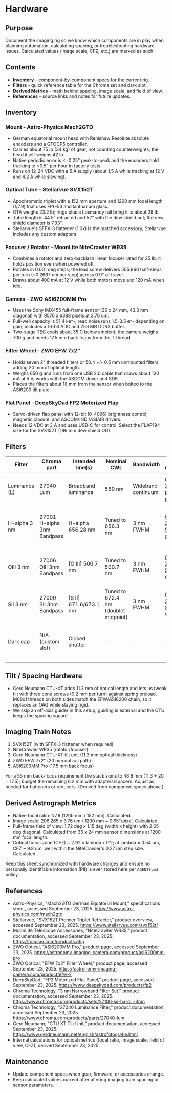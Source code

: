 # Hardware

## Purpose
Document the imaging rig so we know which components are in play when planning automation, calculating spacing, or troubleshooting hardware issues. Calculated values (image scale, CFZ, etc.) are marked as such.

## Contents
- **Inventory** - component-by-component specs for the current rig.
- **Filters** - quick reference table for the Chroma set and dark slot.
- **Derived Metrics** - math behind spacing, image scale, and field of view.
- **References** - source links and notes for future updates.

## Inventory

### Mount - Astro-Physics Mach2GTO
- German equatorial mount head with Renishaw Resolute absolute encoders and a GTOCP5 controller.
- Carries about 75 lb (34 kg) of gear, not counting counterweights; the head itself weighs 42 lb.
- Native periodic error is <=0.25" peak-to-peak and the encoders hold tracking to <0.5" per hour in factory tests.
- Runs on 12-24 VDC with a 5 A supply (about 1.5 A while tracking at 12 V and 4.2 A while slewing).

### Optical Tube - Stellarvue SVX152T
- Apochromatic triplet with a 152 mm aperture and 1200 mm focal length (f/7.9) that uses FPL-53 and lanthanum glass.
- OTA weighs 23.2 lb; rings plus a Losmandy rail bring it to about 28 lb.
- Tube length is 44.5" retracted and 52" with the dew shield out; the dew shield diameter is 7.33".
- Stellarvue's SFFX-3 flattener (1.0x) is the matched accessory; Stellarvue includes any custom adapters.

### Focuser / Rotator - MoonLite NiteCrawler WR35
- Combines a rotator and zero-backlash linear focuser rated for 25 lb; it holds position even when powered off.
- Rotates in 0.001 deg steps; the lead screw delivers 505,960 half-steps per turn (~0.2667 um per step) across 0.9" of travel.
- Draws about 400 mA at 12 V while both motors move and 120 mA when idle.

### Camera - ZWO ASI6200MM Pro
- Uses the Sony IMX455 full-frame sensor (36 x 24 mm, 43.3 mm diagonal) with 9576 x 6388 pixels at 3.76 um.
- Full-well capacity is 51.4 ke^-; read noise runs 1.5-3.5 e^- depending on gain; includes a 16-bit ADC and 256 MB DDR3 buffer.
- Two-stage TEC cools about 35 C below ambient; the camera weighs 700 g and needs 17.5 mm back focus from the T-thread.

### Filter Wheel - ZWO EFW 7x2"
- Holds seven 2" threaded filters or 50.4 +/- 0.5 mm unmounted filters, adding 20 mm of optical length.
- Weighs 650 g and runs from one USB 2.0 cable that draws about 120 mA at 5 V; works with the ASCOM driver and SDK.
- Places the filters about 18 mm from the sensor when bolted to the ASI6200 tilt plate.

### Flat Panel - DeepSkyDad FP2 Motorized Flap
- Servo-driven flap panel with 12-bit (0-4096) brightness control, magnetic closure, and ASCOM/INDI/ASIAIR drivers.
- Needs 12 VDC at 3 A and uses USB-C for control. Select the FLAP194 size for the SVX152T (186 mm dew shield OD).

## Filters
| Filter | Chroma part | Intended line(s) | Nominal CWL | Bandwidth | Official resource | Notes |
|--------|-------------|------------------|--------------|-----------|-------------------|-------|
| Luminance (L) | 27040 Lum | Broadband luminance | 550 nm | Wideband continuum | [Chroma 27040 product page](https://www.chroma.com/products/parts/27040-lum) | Catalog Type: AS (Astronomy); used for L frames. |
| H-alpha 3 nm | 27001 H-alpha 3nm Bandpass | H-alpha 656.28 nm | Tuned to 656.3 nm | 3 nm FWHM | [Chroma 27106 SHO set overview](https://www.chroma.com/products/sets/27106-sii-ha-oiii-3nm) | Part of the 3 nm SHO set; isolates the H-alpha emission doublet. |
| OIII 3 nm | 27006 OIII 3nm Bandpass | [O III] 500.7 nm | Tuned to 500.7 nm | 3 nm FWHM | [Chroma 27106 SHO set overview](https://www.chroma.com/products/sets/27106-sii-ha-oiii-3nm) | Part of the 3 nm SHO set; targets the doubly ionized oxygen line. |
| SII 3 nm | 27009 SII 3nm Bandpass | [S II] 671.6/673.1 nm | Tuned to 672.4 nm (doublet midpoint) | 3 nm FWHM | [Chroma 27106 SHO set overview](https://www.chroma.com/products/sets/27106-sii-ha-oiii-3nm) | Part of the 3 nm SHO set; captures the sulfur doublet. |
| Dark cap | N/A (custom slot) | Closed shutter | - | - | - | Plastic cap used for darks/bias frames; no optical glass. |

## Tilt / Spacing Hardware
- Gerd Neumann CTU-XT adds 11.3 mm of optical length and lets us tweak tilt with three cone screws (0.2 mm per turn) against spring preload. M68x1 threads on both sides match the EFW/ASI6200 chain, so it replaces an OAG while staying rigid.
- We skip an off-axis guider in this setup; guiding is external and the CTU keeps the spacing square.

## Imaging Train Notes
1. SVX152T (with SFFX-3 flattener when required)
2. NiteCrawler WR35 (rotator/focuser)
3. Gerd Neumann CTU-XT tilt unit (11.3 mm optical thickness)
4. ZWO EFW 7x2" (20 mm optical path)
5. ASI6200MM Pro (17.5 mm back focus)

For a 55 mm back-focus requirement the stack sums to 48.8 mm (11.3 + 20 + 17.5); budget the remaining 6.2 mm with adapters/spacers. Adjust as needed for flatteners or reducers. (Derived from component specs above.)

## Derived Astrograph Metrics
- Native focal ratio: f/7.9 (1200 mm / 152 mm). Calculated.
- Image scale: 206.265 x 3.76 um / 1200 mm ~ 0.65"/pixel. Calculated.
- Full-frame field of view: 1.72 deg x 1.15 deg (width x height) with 2.05 deg diagonal. Calculated from 36 x 24 mm sensor dimensions at 1200 mm focal length.
- Critical focus zone (CFZ) ~ 2.92 x lambda x f^2; at lambda = 0.54 um, CFZ ~ 9.8 um, well within the NiteCrawler's 0.27 um step size. Calculated.

Keep this sheet synchronized with hardware changes and ensure no personally identifiable information (PII) is ever stored here per `AGENTS.md` policy.

## References
- Astro-Physics, "Mach2GTO German Equatorial Mount," specifications sheet, accessed September 23, 2025. <https://www.astro-physics.com/mach2gto>
- Stellarvue, "SVX152T Premier Triplet Refractor," product overview, accessed September 23, 2025. <https://www.stellarvue.com/svx152t/>
- MoonLite Telescope Accessories, "NiteCrawler WR35," product documentation, accessed September 23, 2025. <https://focuser.com/products.php>
- ZWO Optical, "ASI6200MM Pro," product page, accessed September 23, 2025. <https://astronomy-imaging-camera.com/product/asi6200mm-pro>
- ZWO Optical, "EFW 7x2" Filter Wheel," product page, accessed September 23, 2025. <https://astronomy-imaging-camera.com/product/efw-2>
- DeepSkyDad, "FP2 Motorized Flat Panel," product page, accessed September 23, 2025. <https://www.deepskydad.com/products/fp2>
- Chroma Technology, "3 nm Narrowband Filter Set," product documentation, accessed September 23, 2025. <https://www.chroma.com/products/sets/27106-sii-ha-oiii-3nm>
- Chroma Technology, "27040 Luminance Filter," product documentation, accessed September 23, 2025. <https://www.chroma.com/products/parts/27040-lum>
- Gerd Neumann, "CTU XT Tilt Unit," product documentation, accessed September 23, 2025. <https://www.gerdneumann.net/english/astrofotografie.html>
- Internal calculations for optical metrics (focal ratio, image scale, field of view, CFZ), derived September 23, 2025.

## Maintenance
- Update component specs when gear, firmware, or accessories change.
- Keep calculated values current after altering imaging train spacing or sensor parameters.
